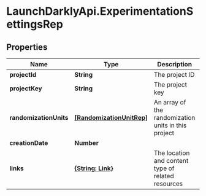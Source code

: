 # LaunchDarklyApi.ExperimentationSettingsRep

## Properties

Name | Type | Description | Notes
------------ | ------------- | ------------- | -------------
**projectId** | **String** | The project ID | [optional] 
**projectKey** | **String** | The project key | [optional] 
**randomizationUnits** | [**[RandomizationUnitRep]**](RandomizationUnitRep.md) | An array of the randomization units in this project | [optional] 
**creationDate** | **Number** |  | [optional] 
**links** | [**{String: Link}**](Link.md) | The location and content type of related resources | [optional] 


